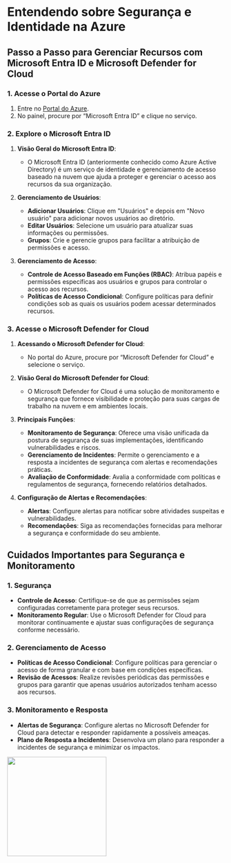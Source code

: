# Entendendo sobre Segurança e Identidade na Azure


## Passo a Passo para Gerenciar Recursos com Microsoft Entra ID e Microsoft Defender for Cloud

### 1. Acesse o Portal do Azure 

1. Entre no [Portal do Azure](https://portal.azure.com).
2. No painel, procure por “Microsoft Entra ID” e clique no serviço.



### 2. Explore o Microsoft Entra ID 

1. **Visão Geral do Microsoft Entra ID**:
   - O Microsoft Entra ID (anteriormente conhecido como Azure Active Directory) é um serviço de identidade e gerenciamento de acesso baseado na nuvem que ajuda a proteger e gerenciar o acesso aos recursos da sua organização.



2. **Gerenciamento de Usuários**:
   - **Adicionar Usuários**: Clique em "Usuários" e depois em "Novo usuário" para adicionar novos usuários ao diretório.
   - **Editar Usuários**: Selecione um usuário para atualizar suas informações ou permissões.
   - **Grupos**: Crie e gerencie grupos para facilitar a atribuição de permissões e acesso.


3. **Gerenciamento de Acesso**:
   - **Controle de Acesso Baseado em Funções (RBAC)**: Atribua papéis e permissões específicas aos usuários e grupos para controlar o acesso aos recursos.
   - **Políticas de Acesso Condicional**: Configure políticas para definir condições sob as quais os usuários podem acessar determinados recursos.


### 3. Acesse o Microsoft Defender for Cloud 

1. **Acessando o Microsoft Defender for Cloud**:
   - No portal do Azure, procure por “Microsoft Defender for Cloud” e selecione o serviço.

2. **Visão Geral do Microsoft Defender for Cloud**:
   - O Microsoft Defender for Cloud é uma solução de monitoramento e segurança que fornece visibilidade e proteção para suas cargas de trabalho na nuvem e em ambientes locais.


3. **Principais Funções**:
   - **Monitoramento de Segurança**: Oferece uma visão unificada da postura de segurança de suas implementações, identificando vulnerabilidades e riscos.
   - **Gerenciamento de Incidentes**: Permite o gerenciamento e a resposta a incidentes de segurança com alertas e recomendações práticas.
   - **Avaliação de Conformidade**: Avalia a conformidade com políticas e regulamentos de segurança, fornecendo relatórios detalhados.


4. **Configuração de Alertas e Recomendações**:
   - **Alertas**: Configure alertas para notificar sobre atividades suspeitas e vulnerabilidades.
   - **Recomendações**: Siga as recomendações fornecidas para melhorar a segurança e conformidade do seu ambiente.

## Cuidados Importantes para Segurança e Monitoramento

### 1. **Segurança**

- **Controle de Acesso**: Certifique-se de que as permissões sejam configuradas corretamente para proteger seus recursos.
- **Monitoramento Regular**: Use o Microsoft Defender for Cloud para monitorar continuamente e ajustar suas configurações de segurança conforme necessário.

### 2. **Gerenciamento de Acesso**

- **Políticas de Acesso Condicional**: Configure políticas para gerenciar o acesso de forma granular e com base em condições específicas.
- **Revisão de Acessos**: Realize revisões periódicas das permissões e grupos para garantir que apenas usuários autorizados tenham acesso aos recursos.

### 3. **Monitoramento e Resposta**

- **Alertas de Segurança**: Configure alertas no Microsoft Defender for Cloud para detectar e responder rapidamente a possíveis ameaças.
- **Plano de Resposta a Incidentes**: Desenvolva um plano para responder a incidentes de segurança e minimizar os impactos.

<img src="https://media.tenor.com/qVKlQMB2DpsAAAAM/hacker-hacking.gif" width="230"></h2>
